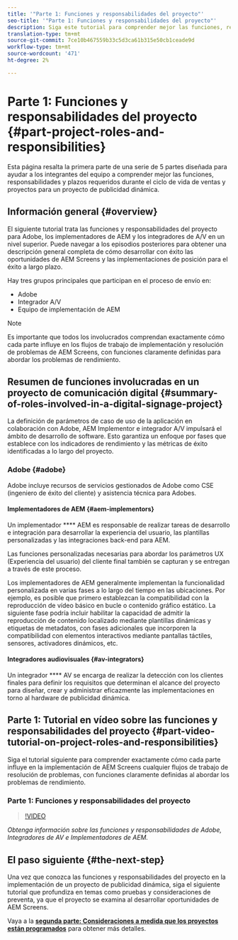 ```yaml
---
title: '"Parte 1: Funciones y responsabilidades del proyecto"'
seo-title: '"Parte 1: Funciones y responsabilidades del proyecto"'
description: Siga este tutorial para comprender mejor las funciones, responsabilidades y plazos requeridos durante los ciclos de vida de ventas y proyectos para un proyecto de publicidad dinámica.
translation-type: tm+mt
source-git-commit: 7ce10b467559b33c5d3ca61b315e50cb1ceade9d
workflow-type: tm+mt
source-wordcount: '471'
ht-degree: 2%

---
```



# Parte 1: Funciones y responsabilidades del proyecto {#part-project-roles-and-responsibilities}

Esta página resalta la primera parte de una serie de 5 partes diseñada para ayudar a los integrantes del equipo a comprender mejor las funciones, responsabilidades y plazos requeridos durante el ciclo de vida de ventas y proyectos para un proyecto de publicidad dinámica.

## Información general {#overview}

El siguiente tutorial trata las funciones y responsabilidades del proyecto para Adobe, los implementadores de AEM y los integradores de A/V en un nivel superior. Puede navegar a los episodios posteriores para obtener una descripción general completa de cómo desarrollar con éxito las oportunidades de AEM Screens y las implementaciones de posición para el éxito a largo plazo.

Hay tres grupos principales que participan en el proceso de envío en:

* Adobe
* Integrador A/V
* Equipo de implementación de AEM

>[!NOTE]
>
>Es importante que todos los involucrados comprendan exactamente cómo cada parte influye en los flujos de trabajo de implementación y resolución de problemas de AEM Screens, con funciones claramente definidas para abordar los problemas de rendimiento.

## Resumen de funciones involucradas en un proyecto de comunicación digital {#summary-of-roles-involved-in-a-digital-signage-project}

La definición de parámetros de caso de uso de la aplicación en colaboración con Adobe, AEM Implementor e integrador A/V impulsará el ámbito de desarrollo de software. Esto garantiza un enfoque por fases que establece con los indicadores de rendimiento y las métricas de éxito identificadas a lo largo del proyecto.

### Adobe {#adobe}

Adobe incluye recursos de servicios gestionados de Adobe como CSE (ingeniero de éxito del cliente) y asistencia técnica para Adobes.

#### Implementadores de AEM {#aem-implementors}

Un implementador **** AEM es responsable de realizar tareas de desarrollo e integración para desarrollar la experiencia del usuario, las plantillas personalizadas y las integraciones back-end para AEM.

Las funciones personalizadas necesarias para abordar los parámetros UX (Experiencia del usuario) del cliente final también se capturan y se entregan a través de este proceso.

Los implementadores de AEM generalmente implementan la funcionalidad personalizada en varias fases a lo largo del tiempo en las ubicaciones. Por ejemplo, es posible que primero establezcan la compatibilidad con la reproducción de vídeo básico en bucle o contenido gráfico estático. La siguiente fase podría incluir habilitar la capacidad de admitir la reproducción de contenido localizado mediante plantillas dinámicas y etiquetas de metadatos, con fases adicionales que incorporen la compatibilidad con elementos interactivos mediante pantallas táctiles, sensores, activadores dinámicos, etc.

#### Integradores audiovisuales {#av-integrators}

Un integrador **** AV se encarga de realizar la detección con los clientes finales para definir los requisitos que determinan el alcance del proyecto para diseñar, crear y administrar eficazmente las implementaciones en torno al hardware de publicidad dinámica.

## Parte 1: Tutorial en vídeo sobre las funciones y responsabilidades del proyecto {#part-video-tutorial-on-project-roles-and-responsibilities}

Siga el tutorial siguiente para comprender exactamente cómo cada parte influye en la implementación de AEM Screens cualquier flujos de trabajo de resolución de problemas, con funciones claramente definidas al abordar los problemas de rendimiento.

### Parte 1: Funciones y responsabilidades del proyecto

>[!VIDEO](https://video.tv.adobe.com/v/28375)

*Obtenga información sobre las funciones y responsabilidades de Adobe, Integradores de AV e Implementadores de AEM.*

## El paso siguiente {#the-next-step}

Una vez que conozca las funciones y responsabilidades del proyecto en la implementación de un proyecto de publicidad dinámica, siga el siguiente tutorial que profundiza en temas como pruebas y consideraciones de preventa, ya que el proyecto se examina al desarrollar oportunidades de AEM Screens.

Vaya a la **[segunda parte: Consideraciones a medida que los proyectos están programados](project-considerations.md)** para obtener más detalles.
